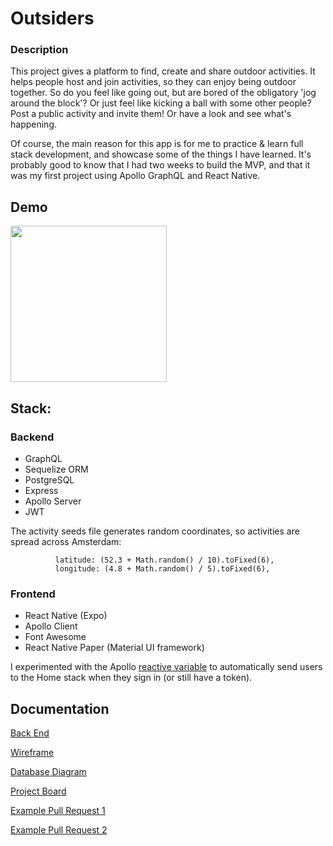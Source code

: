 # Outsiders

### Description

This project gives a platform to find, create and share outdoor activities. It helps people host and join activities, so they can enjoy being outdoor together. So do you feel like going out, but are bored of the obligatory 'jog around the block'? Or just feel like kicking a ball with some other people? Post a public activity and invite them! Or have a look and see what's happening.

Of course, the main reason for this app is for me to practice & learn full stack development, and showcase some of the things I have learned. It's probably good to know that I had two weeks to build the MVP, and that it was my first project using Apollo GraphQL and React Native. 

## Demo

<img src="./Outsiders_demo.gif" width="250">


## Stack:

### Backend

- GraphQL
- Sequelize ORM
- PostgreSQL
- Express
- Apollo Server
- JWT

The activity seeds file generates random coordinates, so activities are spread across Amsterdam:
``` 
          latitude: (52.3 + Math.random() / 10).toFixed(6),
          longitude: (4.8 + Math.random() / 5).toFixed(6),
```

### Frontend

- React Native (Expo)
- Apollo Client
- Font Awesome
- React Native Paper (Material UI framework)

I experimented with the Apollo [reactive variable](https://www.apollographql.com/docs/react/local-state/managing-state-with-field-policies/#storing-local-state-in-reactive-variables) to automatically send users to the Home stack when they sign in (or still have a token). 


## Documentation

[Back End](https://github.com/svenve-git/outsiders-backend)

[Wireframe](./docs/Wireframe_v1.png)

[Database Diagram](./docs/Database_diagram.png)

[Project Board](./docs/Project_Board_Screenshot.png)

[Example Pull Request 1](https://github.com/svenve-git/outsiders-frontend/pull/6)

[Example Pull Request 2](https://github.com/svenve-git/outsiders-frontend/pull/13)

